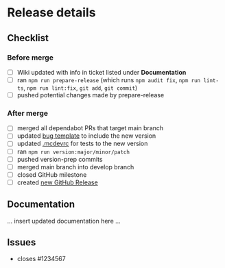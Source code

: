 # Release details

## Checklist

### Before merge

- [ ] Wiki updated with info in ticket listed under **Documentation**
- [ ] ran `npm run prepare-release` (which runs `npm audit fix`, `npm run lint-ts`, `npm run lint:fix`, `git add`, `git commit`)
- [ ] pushed potential changes made by prepare-release

### After merge

- [ ] merged all dependabot PRs that target main branch
- [ ] updated [bug template](/.github/ISSUE_TEMPLATE/bug.yml) to include the new version
- [ ] updated [.mcdevrc](/test/mockRoot/.mcdevrc.json) for tests to the new version
- [ ] ran `npm run version:major/minor/patch`
- [ ] pushed version-prep commits
- [ ] merged main branch into develop branch
- [ ] closed GitHub milestone
- [ ] created [new GitHub Release](https://github.com/Accenture/sfmc-devtools/releases/new)

## Documentation

... insert updated documentation here ...

## Issues

- closes #1234567
